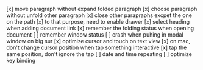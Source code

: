 [x] move paragraph without expand folded paragraph
[x] choose paragraph without unfold other paragraph
[x] close other parapraphs excpet the one on the path
[x] to that purpose, need to enable drawer
[x] select heading when adding document link
[x] remember the folding status when opening document
[ ] remember window status
[ ] crash when puhing in modal window on big sur
[x] optimize cursor and touch on text view
  [x] on mac, don't change cursor position when tap something interactive
  [x] tap the same position, don't ignore the tap 
[ ] date and time repeating
[ ] optimize key binding
